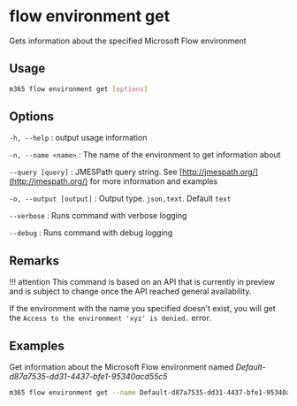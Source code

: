 # flow environment get

Gets information about the specified Microsoft Flow environment

## Usage

```sh
m365 flow environment get [options]
```

## Options

`-h, --help`
: output usage information

`-n, --name <name>`
: The name of the environment to get information about

`--query [query]`
: JMESPath query string. See [http://jmespath.org/](http://jmespath.org/) for more information and examples

`-o, --output [output]`
: Output type. `json,text`. Default `text`

`--verbose`
: Runs command with verbose logging

`--debug`
: Runs command with debug logging

## Remarks

!!! attention
    This command is based on an API that is currently in preview and is subject to change once the API reached general availability.

If the environment with the name you specified doesn't exist, you will get the `Access to the environment 'xyz' is denied.` error.

## Examples

Get information about the Microsoft Flow environment named _Default-d87a7535-dd31-4437-bfe1-95340acd55c5_

```sh
m365 flow environment get --name Default-d87a7535-dd31-4437-bfe1-95340acd55c5
```